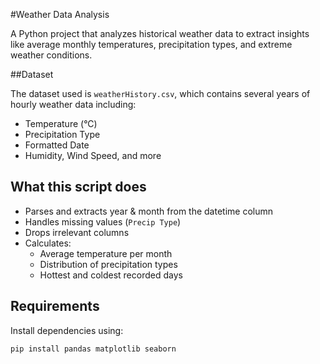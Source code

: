#Weather Data Analysis

A Python project that analyzes historical weather data to extract insights like average monthly temperatures, precipitation types, and extreme weather conditions.

##Dataset

The dataset used is `weatherHistory.csv`, which contains several years of hourly weather data including:

- Temperature (°C)
- Precipitation Type
- Formatted Date
- Humidity, Wind Speed, and more

## What this script does

- Parses and extracts year & month from the datetime column
- Handles missing values (`Precip Type`)
- Drops irrelevant columns
- Calculates:
  - Average temperature per month
  - Distribution of precipitation types
  - Hottest and coldest recorded days

## Requirements

Install dependencies using:

```bash
pip install pandas matplotlib seaborn
